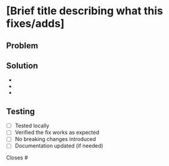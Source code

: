 # [Brief title describing what this fixes/adds]

## Problem
<!-- Describe the issue this PR solves or the need for this feature -->
<!-- Example: Discord media files were not being saved due to incorrect volume mounting -->

## Solution
<!-- List the key changes you made to solve the problem -->
<!-- Use bullet points for clarity -->
- 
- 
- 

## Testing
<!-- Check off what you've tested - add more items as needed -->
- [ ] Tested locally
- [ ] Verified the fix works as expected
- [ ] No breaking changes introduced
- [ ] Documentation updated (if needed)

<!-- Add any specific testing steps if needed -->
<!-- Example: -->
<!-- ### Test Steps -->
<!-- 1. Run `docker build .` -->
<!-- 2. Start container with test data -->
<!-- 3. Verify files appear in correct location -->

<!-- Link any issues this PR closes -->
Closes #
<!-- You can also use: Fixes #, Resolves #, or remove this line if no issues -->
